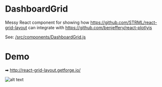 # DashboardGrid

Messy React component for showing how https://github.com/STRML/react-grid-layout can integrate with https://github.com/benjeffery/react-plotlyjs

See: [/src/components/DashboardGrid.js](https://github.com/jackparmer/dashboard-grid/blob/master/src/components/DashboardGrid.js)

# Demo

➡ http://react-grid-layout.getforge.io/

![alt text](https://raw.githubusercontent.com/jackparmer/dashboard-grid/master/demo.png)
